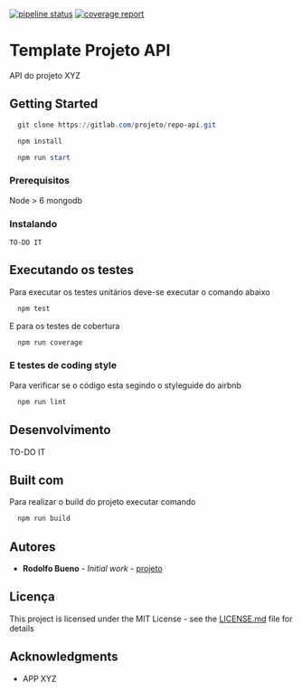 
[![pipeline status](https://gitlab.com/projeto/repo-api/badges/master/pipeline.svg)](https://gitlab.com/projeto/repo-api/commits/master)
[![coverage report](https://gitlab.com/projeto/repo-api/badges/master/coverage.svg)](https://gitlab.com/projeto/repo-api/commits/master)

# Template Projeto API

API do projeto XYZ

## Getting Started

```powershell
  git clone https://gitlab.com/projeto/repo-api.git

  npm install

  npm run start
```

### Prerequisitos

Node > 6
mongodb

### Instalando

```
TO-DO IT
```

## Executando os testes
Para executar os testes unitários deve-se executar o comando abaixo
```powershell
  npm test
```
E para os testes de cobertura
```powershell
  npm run coverage
```

### E testes de coding style

Para verificar se o código esta segindo o styleguide do airbnb
```powershell
  npm run lint
```
## Desenvolvimento

TO-DO IT

## Built com

Para realizar o build do projeto executar comando
```powershell
  npm run build
```

## Autores

* **Rodolfo Bueno** - *Initial work* - [projeto](https://gitlab.com/buenorodolfo)

## Licença

This project is licensed under the MIT License - see the [LICENSE.md](LICENSE.md) file for details

## Acknowledgments

* APP XYZ
